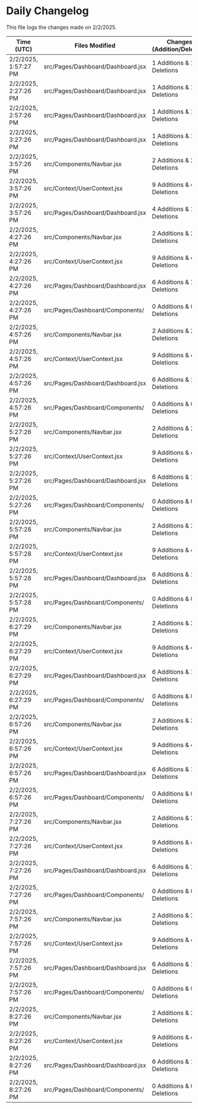 # Daily Changelog

This file logs the changes made on 2/2/2025.

| Time (UTC)             | Files Modified                    | Changes (Addition/Deletion) |
|------------------------|-----------------------------------|-----------------------------|
| 2/2/2025, 1:57:27 PM | src/Pages/Dashboard/Dashboard.jsx | 1 Additions & 1 Deletions |
| 2/2/2025, 2:27:26 PM | src/Pages/Dashboard/Dashboard.jsx | 1 Additions & 1 Deletions|
| 2/2/2025, 2:57:26 PM | src/Pages/Dashboard/Dashboard.jsx | 1 Additions & 1 Deletions|
| 2/2/2025, 3:27:26 PM | src/Pages/Dashboard/Dashboard.jsx | 1 Additions & 1 Deletions|
| 2/2/2025, 3:57:26 PM | src/Components/Navbar.jsx | 2 Additions & 2 Deletions|
| 2/2/2025, 3:57:26 PM | src/Context/UserContext.jsx | 9 Additions & 4 Deletions|
| 2/2/2025, 3:57:26 PM | src/Pages/Dashboard/Dashboard.jsx | 4 Additions & 1 Deletions|
| 2/2/2025, 4:27:26 PM | src/Components/Navbar.jsx | 2 Additions & 2 Deletions|
| 2/2/2025, 4:27:26 PM | src/Context/UserContext.jsx | 9 Additions & 4 Deletions|
| 2/2/2025, 4:27:26 PM | src/Pages/Dashboard/Dashboard.jsx | 6 Additions & 1 Deletions|
| 2/2/2025, 4:27:26 PM | src/Pages/Dashboard/Components/ | 0 Additions & 0 Deletions|
| 2/2/2025, 4:57:26 PM | src/Components/Navbar.jsx | 2 Additions & 2 Deletions|
| 2/2/2025, 4:57:26 PM | src/Context/UserContext.jsx | 9 Additions & 4 Deletions|
| 2/2/2025, 4:57:26 PM | src/Pages/Dashboard/Dashboard.jsx | 6 Additions & 1 Deletions|
| 2/2/2025, 4:57:26 PM | src/Pages/Dashboard/Components/ | 0 Additions & 0 Deletions|
| 2/2/2025, 5:27:26 PM | src/Components/Navbar.jsx | 2 Additions & 2 Deletions|
| 2/2/2025, 5:27:26 PM | src/Context/UserContext.jsx | 9 Additions & 4 Deletions|
| 2/2/2025, 5:27:26 PM | src/Pages/Dashboard/Dashboard.jsx | 6 Additions & 1 Deletions|
| 2/2/2025, 5:27:26 PM | src/Pages/Dashboard/Components/ | 0 Additions & 0 Deletions|
| 2/2/2025, 5:57:28 PM | src/Components/Navbar.jsx | 2 Additions & 2 Deletions|
| 2/2/2025, 5:57:28 PM | src/Context/UserContext.jsx | 9 Additions & 4 Deletions|
| 2/2/2025, 5:57:28 PM | src/Pages/Dashboard/Dashboard.jsx | 6 Additions & 1 Deletions|
| 2/2/2025, 5:57:28 PM | src/Pages/Dashboard/Components/ | 0 Additions & 0 Deletions|
| 2/2/2025, 6:27:29 PM | src/Components/Navbar.jsx | 2 Additions & 2 Deletions|
| 2/2/2025, 6:27:29 PM | src/Context/UserContext.jsx | 9 Additions & 4 Deletions|
| 2/2/2025, 6:27:29 PM | src/Pages/Dashboard/Dashboard.jsx | 6 Additions & 1 Deletions|
| 2/2/2025, 6:27:29 PM | src/Pages/Dashboard/Components/ | 0 Additions & 0 Deletions|
| 2/2/2025, 6:57:26 PM | src/Components/Navbar.jsx | 2 Additions & 2 Deletions|
| 2/2/2025, 6:57:26 PM | src/Context/UserContext.jsx | 9 Additions & 4 Deletions|
| 2/2/2025, 6:57:26 PM | src/Pages/Dashboard/Dashboard.jsx | 6 Additions & 1 Deletions|
| 2/2/2025, 6:57:26 PM | src/Pages/Dashboard/Components/ | 0 Additions & 0 Deletions|
| 2/2/2025, 7:27:26 PM | src/Components/Navbar.jsx | 2 Additions & 2 Deletions|
| 2/2/2025, 7:27:26 PM | src/Context/UserContext.jsx | 9 Additions & 4 Deletions|
| 2/2/2025, 7:27:26 PM | src/Pages/Dashboard/Dashboard.jsx | 6 Additions & 1 Deletions|
| 2/2/2025, 7:27:26 PM | src/Pages/Dashboard/Components/ | 0 Additions & 0 Deletions|
| 2/2/2025, 7:57:26 PM | src/Components/Navbar.jsx | 2 Additions & 2 Deletions|
| 2/2/2025, 7:57:26 PM | src/Context/UserContext.jsx | 9 Additions & 4 Deletions|
| 2/2/2025, 7:57:26 PM | src/Pages/Dashboard/Dashboard.jsx | 6 Additions & 1 Deletions|
| 2/2/2025, 7:57:26 PM | src/Pages/Dashboard/Components/ | 0 Additions & 0 Deletions|
| 2/2/2025, 8:27:26 PM | src/Components/Navbar.jsx | 2 Additions & 2 Deletions|
| 2/2/2025, 8:27:26 PM | src/Context/UserContext.jsx | 9 Additions & 4 Deletions|
| 2/2/2025, 8:27:26 PM | src/Pages/Dashboard/Dashboard.jsx | 6 Additions & 1 Deletions|
| 2/2/2025, 8:27:26 PM | src/Pages/Dashboard/Components/ | 0 Additions & 0 Deletions|
